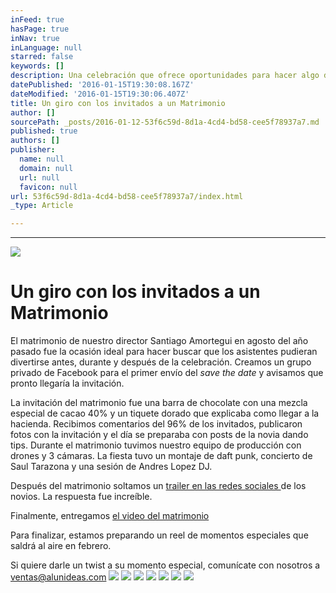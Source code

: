 ```yaml
---
inFeed: true
hasPage: true
inNav: true
inLanguage: null
starred: false
keywords: []
description: Una celebración que ofrece oportunidades para hacer algo diferente
datePublished: '2016-01-15T19:30:08.167Z'
dateModified: '2016-01-15T19:30:06.407Z'
title: Un giro con los invitados a un Matrimonio
author: []
sourcePath: _posts/2016-01-12-53f6c59d-8d1a-4cd4-bd58-cee5f78937a7.md
published: true
authors: []
publisher:
  name: null
  domain: null
  url: null
  favicon: null
url: 53f6c59d-8d1a-4cd4-bd58-cee5f78937a7/index.html
_type: Article

---
```

****
![](https://s3-us-west-2.amazonaws.com/the-grid-img/p/82c70a2a8c32ebf866da91e2d7a06e8cd27dc4bf.jpg)

# Un giro con los invitados a un Matrimonio

El matrimonio de nuestro director Santiago Amortegui en agosto del año pasado fue la ocasión ideal para hacer buscar que los asistentes pudieran divertirse antes, durante y después de la celebración. Creamos un grupo privado de Facebook para el primer envío del _save the date_ y avisamos que pronto llegaría la invitación. 

La invitación del matrimonio fue una barra de chocolate con una mezcla especial de cacao 40% y un tiquete dorado que explicaba como llegar a la hacienda. Recibimos comentarios del 96% de los invitados, publicaron fotos con la invitación y el día se preparaba con posts de la novia dando tips. Durante el matrimonio tuvimos nuestro equipo de producción con drones y 3 cámaras. La fiesta tuvo un montaje de daft punk, concierto de Saul Tarazona y una sesión de Andres Lopez DJ. 

Después del matrimonio soltamos un [trailer en las redes sociales ][0] de los novios. La respuesta fue increíble.

Finalmente, entregamos [el video del matrimonio][1]

Para finalizar, estamos preparando un reel de momentos especiales que saldrá al aire en febrero.

Si quiere darle un twist a su momento especial, comunícate con nosotros a ventas@alunideas.com
![](https://s3-us-west-2.amazonaws.com/the-grid-img/p/0de49550f02af22d173f6d5153318b8a656a6aa6.png)
![](https://the-grid-user-content.s3-us-west-2.amazonaws.com/72aedef5-91f6-4549-8a0f-f001a17be1bd.png)
![](https://the-grid-user-content.s3-us-west-2.amazonaws.com/938c5079-5b64-4721-ae3b-00d502d9f5fc.png)
![](https://the-grid-user-content.s3-us-west-2.amazonaws.com/eda4ebac-cd34-4b29-94a3-3875872176dd.png)
![](https://the-grid-user-content.s3-us-west-2.amazonaws.com/149e74fe-9a2b-45c6-b8fd-d955f2406d6b.png)
![](https://the-grid-user-content.s3-us-west-2.amazonaws.com/62dba07a-6e77-4cdd-8e3e-64c7b2686e9c.png)
![](https://s3-us-west-2.amazonaws.com/the-grid-img/p/628ef82d9682dec34dc3a83b7f79a2d5353e8af9.png)

[0]: https://vimeo.com/148734915
[1]: https://vimeo.com/148734918